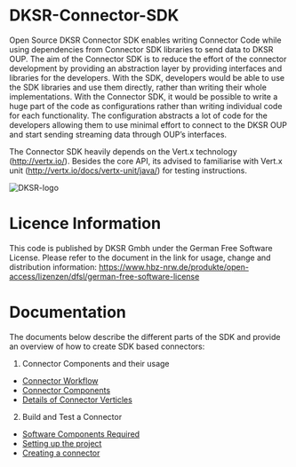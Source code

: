 # DKSR-Connector-SDK
Open Source DKSR Connector SDK enables writing Connector Code while using dependencies from Connector SDK libraries to send data to DKSR OUP. The aim of the Connector SDK is to reduce the effort of the connector development by providing an abstraction layer by providing interfaces and libraries for the developers. With the SDK, developers would be able to use the SDK libraries and use them directly, rather than writing their whole implementations. With the Connector SDK, it would be possible to write a huge part of the code as configurations rather than writing individual code for each functionality. The configuration abstracts a lot of code for the developers allowing them to use minimal effort to connect to the DKSR OUP and start sending streaming data through OUP’s interfaces. 

The Connector SDK heavily depends on the Vert.x technology (http://vertx.io/). Besides the core API, its advised to familiarise with Vert.x unit (http://vertx.io/docs/vertx-unit/java/) for testing instructions. 

![DKSR-logo](https://user-images.githubusercontent.com/102658834/171163305-cdd99910-1b93-4d74-be88-7c1d23fdcf0d.png)


# Licence Information
This code is published by DKSR Gmbh under the German Free Software License. Please refer to the document in the link for usage, change and distribution information:
https://www.hbz-nrw.de/produkte/open-access/lizenzen/dfsl/german-free-software-license

# Documentation

The documents below describe the different parts of the SDK and provide an overview of how to create SDK based connectors: 

1. Connector Components and their usage
 * [Connector Workflow](https://github.com/DKSR-Data-Competence-for-Cities-Regions/DKSR-Connector-SDK/wiki/Connector-Workflow)
 * [Connector Components](https://github.com/DKSR-Data-Competence-for-Cities-Regions/DKSR-Connector-SDK/wiki/Components-of-the-Connector)
 * [Details of Connector Verticles](https://github.com/DKSR-Data-Competence-for-Cities-Regions/DKSR-Connector-SDK/wiki/Configuration-Details-of-Connector-Components)

2. Build and Test a Connector
 * [Software Components Required](https://github.com/DKSR-Data-Competence-for-Cities-Regions/DKSR-Connector-SDK/wiki/Software-Components-Required)
 * [Setting up the project](https://github.com/DKSR-Data-Competence-for-Cities-Regions/DKSR-Connector-SDK/wiki/Setting-up-the-project)
 * [Creating a connector](https://github.com/DKSR-Data-Competence-for-Cities-Regions/DKSR-Connector-SDK/wiki/Creating-a-connector)

   

